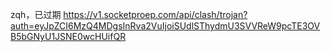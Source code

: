 zqh，已过期
https://v1.socketproep.com/api/clash/trojan?auth=eyJpZCI6MzQ4MDgsInRva2VuIjoiSUdlSThydmU3SVVReW9pcTE3OVB5bGNyU1JSNE0wcHUifQR

